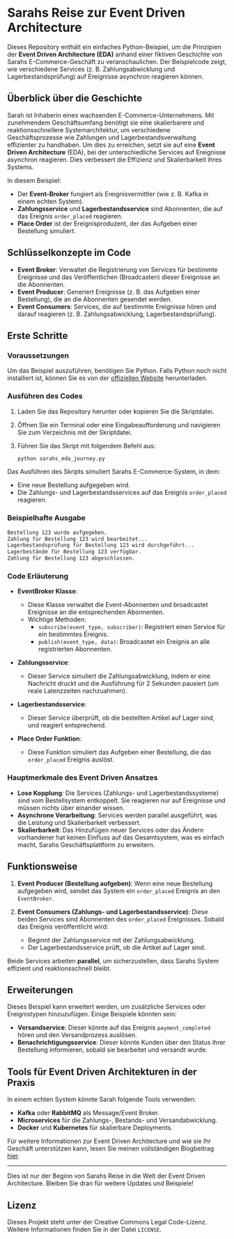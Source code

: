 # Sarahs Reise zur Event Driven Architecture

Dieses Repository enthält ein einfaches Python-Beispiel, um die Prinzipien der **Event Driven Architecture (EDA)** anhand einer fiktiven Geschichte von Sarahs E-Commerce-Geschäft zu veranschaulichen. Der Beispielcode zeigt, wie verschiedene Services (z. B. Zahlungsabwicklung und Lagerbestandsprüfung) auf Ereignisse asynchron reagieren können.

## Überblick über die Geschichte

Sarah ist Inhaberin eines wachsenden E-Commerce-Unternehmens. Mit zunehmendem Geschäftsumfang benötigt sie eine skalierbarere und reaktionsschnellere Systemarchitektur, um verschiedene Geschäftsprozesse wie Zahlungen und Lagerbestandsverwaltung effizienter zu handhaben. Um dies zu erreichen, setzt sie auf eine **Event Driven Architecture** (EDA), bei der unterschiedliche Services auf Ereignisse asynchron reagieren. Dies verbessert die Effizienz und Skalierbarkeit ihres Systems.

In diesem Beispiel:
- Der **Event-Broker** fungiert als Ereignisvermittler (wie z. B. Kafka in einem echten System).
- **Zahlungsservice** und **Lagerbestandsservice** sind Abonnenten, die auf das Ereignis `order_placed` reagieren.
- **Place Order** ist der Ereignisproduzent, der das Aufgeben einer Bestellung simuliert.

## Schlüsselkonzepte im Code

- **Event Broker**: Verwaltet die Registrierung von Services für bestimmte Ereignisse und das Veröffentlichen (Broadcasten) dieser Ereignisse an die Abonnenten.
- **Event Producer**: Generiert Ereignisse (z. B. das Aufgeben einer Bestellung), die an die Abonnenten gesendet werden.
- **Event Consumers**: Services, die auf bestimmte Ereignisse hören und darauf reagieren (z. B. Zahlungsabwicklung, Lagerbestandsprüfung).

## Erste Schritte

### Voraussetzungen

Um das Beispiel auszuführen, benötigen Sie Python. Falls Python noch nicht installiert ist, können Sie es von der [offiziellen Website](https://www.python.org/downloads/) herunterladen.

### Ausführen des Codes

1. Laden Sie das Repository herunter oder kopieren Sie die Skriptdatei.
2. Öffnen Sie ein Terminal oder eine Eingabeaufforderung und navigieren Sie zum Verzeichnis mit der Skriptdatei.
3. Führen Sie das Skript mit folgendem Befehl aus:

   ```bash
   python sarahs_eda_journey.py
   ```

Das Ausführen des Skripts simuliert Sarahs E-Commerce-System, in dem:
- Eine neue Bestellung aufgegeben wird.
- Die Zahlungs- und Lagerbestandsservices auf das Ereignis `order_placed` reagieren.

### Beispielhafte Ausgabe

```bash
Bestellung 123 wurde aufgegeben.
Zahlung für Bestellung 123 wird bearbeitet...
Lagerbestandsprüfung für Bestellung 123 wird durchgeführt...
Lagerbestände für Bestellung 123 verfügbar.
Zahlung für Bestellung 123 abgeschlossen.
```

### Code Erläuterung

- **EventBroker Klasse**:
    - Diese Klasse verwaltet die Event-Abonnenten und broadcastet Ereignisse an die entsprechenden Abonnenten.
    - Wichtige Methoden:
        - `subscribe(event_type, subscriber)`: Registriert einen Service für ein bestimmtes Ereignis.
        - `publish(event_type, data)`: Broadcastet ein Ereignis an alle registrierten Abonnenten.
        
- **Zahlungsservice**:
    - Dieser Service simuliert die Zahlungsabwicklung, indem er eine Nachricht druckt und die Ausführung für 2 Sekunden pausiert (um reale Latenzzeiten nachzuahmen).

- **Lagerbestandsservice**:
    - Dieser Service überprüft, ob die bestellten Artikel auf Lager sind, und reagiert entsprechend.

- **Place Order Funktion**:
    - Diese Funktion simuliert das Aufgeben einer Bestellung, die das `order_placed` Ereignis auslöst.

### Hauptmerkmale des Event Driven Ansatzes

- **Lose Kopplung**: Die Services (Zahlungs- und Lagerbestandssysteme) sind vom Bestellsystem entkoppelt. Sie reagieren nur auf Ereignisse und müssen nichts über einander wissen.
- **Asynchrone Verarbeitung**: Services werden parallel ausgeführt, was die Leistung und Skalierbarkeit verbessert.
- **Skalierbarkeit**: Das Hinzufügen neuer Services oder das Ändern vorhandener hat keinen Einfluss auf das Gesamtsystem, was es einfach macht, Sarahs Geschäftsplattform zu erweitern.

## Funktionsweise

1. **Event Producer (Bestellung aufgeben)**: Wenn eine neue Bestellung aufgegeben wird, sendet das System ein `order_placed` Ereignis an den `EventBroker`.
   
2. **Event Consumers (Zahlungs- und Lagerbestandsservice)**: Diese beiden Services sind Abonnenten des `order_placed` Ereignisses. Sobald das Ereignis veröffentlicht wird:
   - Beginnt der Zahlungsservice mit der Zahlungsabwicklung.
   - Der Lagerbestandsservice prüft, ob die Artikel auf Lager sind.

Beide Services arbeiten **parallel**, um sicherzustellen, dass Sarahs System effizient und reaktionsschnell bleibt.

## Erweiterungen

Dieses Beispiel kann erweitert werden, um zusätzliche Services oder Ereignistypen hinzuzufügen. Einige Beispiele könnten sein:
- **Versandservice**: Dieser könnte auf das Ereignis `payment_completed` hören und den Versandprozess auslösen.
- **Benachrichtigungsservice**: Dieser könnte Kunden über den Status ihrer Bestellung informieren, sobald sie bearbeitet und versandt wurde.

## Tools für Event Driven Architekturen in der Praxis

In einem echten System könnte Sarah folgende Tools verwenden:
- **Kafka** oder **RabbitMQ** als Message/Event Broker.
- **Microservices** für die Zahlungs-, Bestands- und Versandabwicklung.
- **Docker** und **Kubernetes** für skalierbare Deployments.

Für weitere Informationen zur Event Driven Architecture und wie sie Ihr Geschäft unterstützen kann, lesen Sie meinen vollständigen Blogbeitrag [hier](https://soerensen.dev/event-driven-architecture-grundlagen/).

---

Dies ist nur der Beginn von Sarahs Reise in die Welt der Event Driven Architecture. Bleiben Sie dran für weitere Updates und Beispiele!

## Lizenz

Dieses Projekt steht unter der Creative Commons Legal Code-Lizenz. Weitere Informationen finden Sie in der Datei `LICENSE`.
